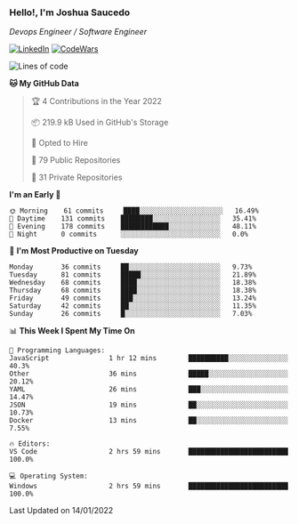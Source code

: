 ### Hello!, I'm Joshua Saucedo
*Devops Engineer / Software Engineer*  

[![LinkedIn](https://img.shields.io/badge/LinkedIn-0073b1?logo=linkedin&style=flat-square&logoColor=white)](https://www.linkedin.com/in/joshua-nathanael-saucedo-uriarte-bb0336169/)
[![CodeWars](https://www.codewars.com/users/joshuansu0897/badges/micro)](https://www.codewars.com/users/joshuansu0897)

<!--START_SECTION:waka-->
![Lines of code](https://img.shields.io/badge/From%20Hello%20World%20I%27ve%20Written-2%20Million%20lines%20of%20code-blue)

**🐱 My GitHub Data** 

> 🏆 4 Contributions in the Year 2022
 > 
> 📦 219.9 kB Used in GitHub's Storage 
 > 
> 💼 Opted to Hire
 > 
> 📜 79 Public Repositories 
 > 
> 🔑 31 Private Repositories  
 > 
**I'm an Early 🐤** 

```text
🌞 Morning    61 commits     ████░░░░░░░░░░░░░░░░░░░░░   16.49% 
🌆 Daytime    131 commits    ████████░░░░░░░░░░░░░░░░░   35.41% 
🌃 Evening    178 commits    ████████████░░░░░░░░░░░░░   48.11% 
🌙 Night      0 commits      ░░░░░░░░░░░░░░░░░░░░░░░░░   0.0%

```
📅 **I'm Most Productive on Tuesday** 

```text
Monday       36 commits     ██░░░░░░░░░░░░░░░░░░░░░░░   9.73% 
Tuesday      81 commits     █████░░░░░░░░░░░░░░░░░░░░   21.89% 
Wednesday    68 commits     ████░░░░░░░░░░░░░░░░░░░░░   18.38% 
Thursday     68 commits     ████░░░░░░░░░░░░░░░░░░░░░   18.38% 
Friday       49 commits     ███░░░░░░░░░░░░░░░░░░░░░░   13.24% 
Saturday     42 commits     ██░░░░░░░░░░░░░░░░░░░░░░░   11.35% 
Sunday       26 commits     █░░░░░░░░░░░░░░░░░░░░░░░░   7.03%

```


📊 **This Week I Spent My Time On** 

```text
💬 Programming Languages: 
JavaScript               1 hr 12 mins        ██████████░░░░░░░░░░░░░░░   40.3% 
Other                    36 mins             █████░░░░░░░░░░░░░░░░░░░░   20.12% 
YAML                     26 mins             ███░░░░░░░░░░░░░░░░░░░░░░   14.47% 
JSON                     19 mins             ██░░░░░░░░░░░░░░░░░░░░░░░   10.73% 
Docker                   13 mins             ██░░░░░░░░░░░░░░░░░░░░░░░   7.55%

🔥 Editors: 
VS Code                  2 hrs 59 mins       █████████████████████████   100.0%

💻 Operating System: 
Windows                  2 hrs 59 mins       █████████████████████████   100.0%

```


 Last Updated on 14/01/2022
<!--END_SECTION:waka-->
